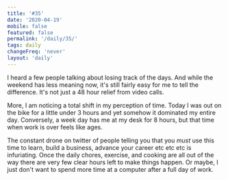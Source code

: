 ```yaml
---
title: '#35'
date: '2020-04-19'
mobile: false
featured: false
permalink: '/daily/35/'
tags: daily
changeFreq: 'never'
layout: 'daily'
---
```


I heard a few people talking about losing track of the days. And while the weekend has less meaning now, it's still fairly easy for me to tell the difference. It's not just a 48 hour relief from video calls.

More, I am noticing a total shift in my perception of time. Today I was out on the bike for a little under 3 hours and yet somehow it dominated my entire day. Conversely, a week day has me at my desk for 8 hours, but that time when work is over feels like ages.

The constant drone on twitter of people telling you that you _must_ use this time to learn, build a business, advance your career etc etc etc is infuriating. Once the daily chores, exercise, and cooking are all out of the way there are very few clear hours left to make things happen. Or maybe, I just don't want to spend more time at a computer after a full day of work.
